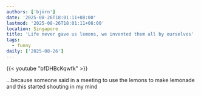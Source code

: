 ```yaml
---
authors: ['björn']
date: '2025-08-26T18:01:11+08:00'
lastmod: '2025-08-26T18:01:11+08:00'
location: Singapore
title: 'Life never gave us lemons, we invented them all by ourselves'
tags:
  - funny
daily: ['2025-08-26']
---
```


{{< youtube "bfDHBcKqwfk" >}}

…because someone said in a meeting to use the lemons to make lemonade and this started shouting in my mind
